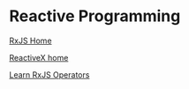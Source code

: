 # Reactive Programming

[RxJS Home](https://rxjs-dev.firebaseapp.com/)

[ReactiveX home](http://reactivex.io/)

[Learn RxJS Operators](https://www.learnrxjs.io/operators/)
